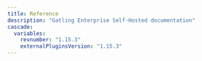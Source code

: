 ```yaml
---
title: Reference
description: "Gatling Enterprise Self-Hosted documentation"
cascade:
  variables:
    revnumber: "1.15.3"
    externalPluginsVersion: "1.15.3"
---
```

